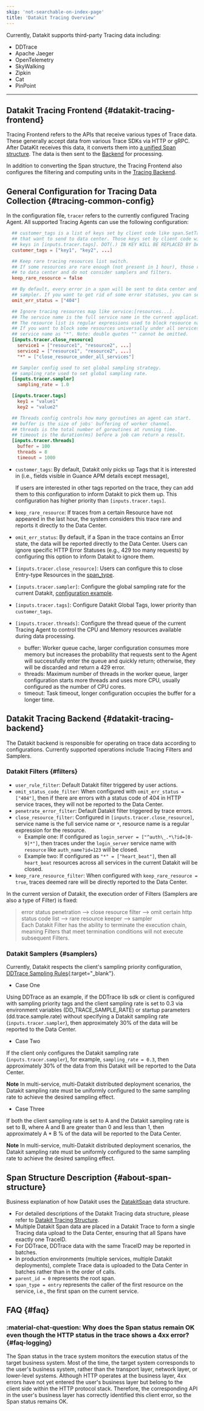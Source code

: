 ```yaml
---
skip: 'not-searchable-on-index-page'
title: 'Datakit Tracing Overview'
---
```


Currently, Datakit supports third-party Tracing data including:

- DDTrace
- Apache Jaeger
- OpenTelemetry
- SkyWalking
- Zipkin
- Cat
- PinPoint

---

## Datakit Tracing Frontend {#datakit-tracing-frontend}

Tracing Frontend refers to the APIs that receive various types of Trace data. These generally accept data from various Trace SDKs via HTTP or gRPC. After DataKit receives this data, it converts them into [a unified Span structure](datakit-tracing-struct.md). The data is then sent to the [Backend](datakit-tracing.md#datakit-tracing-backend) for processing.

In addition to converting the Span structure, the Tracing Frontend also configures the filtering and computing units in the [Tracing Backend](datakit-tracing.md#datakit-tracing-backend).

## General Configuration for Tracing Data Collection {#tracing-common-config}

In the configuration file, `tracer` refers to the currently configured Tracing Agent. All supported Tracing Agents can use the following configuration:

```toml
  ## customer_tags is a list of keys set by client code like span.SetTag(key, value)
  ## that want to send to data center. Those keys set by client code will take precedence over
  ## keys in [inputs.tracer.tags]. DOT(.) IN KEY WILL BE REPLACED BY DASH(_) WHEN SENDING.
  customer_tags = ["key1", "key2", ...]

  ## Keep rare tracing resources list switch.
  ## If some resources are rare enough (not present in 1 hour), those resources will always be sent
  ## to data center and do not consider samplers and filters.
  keep_rare_resource = false

  ## By default, every error in a span will be sent to data center and omit any filters or
  ## sampler. If you want to get rid of some error statuses, you can set the error status list here.
  omit_err_status = ["404"]

  ## Ignore tracing resources map like service:[resources...].
  ## The service name is the full service name in the current application.
  ## The resource list is regular expressions used to block resource names.
  ## If you want to block some resources universally under all services, you can set the
  ## service name as "*". Note: double quotes "" cannot be omitted.
  [inputs.tracer.close_resource]
    service1 = ["resource1", "resource2", ...]
    service2 = ["resource1", "resource2", ...]
    "*" = ["close_resource_under_all_services"]

  ## Sampler config used to set global sampling strategy.
  ## sampling_rate used to set global sampling rate.
  [inputs.tracer.sampler]
    sampling_rate = 1.0

  [inputs.tracer.tags]
    key1 = "value1"
    key2 = "value2"

  ## Threads config controls how many goroutines an agent can start.
  ## buffer is the size of jobs' buffering of worker channel.
  ## threads is the total number of goroutines at running time.
  ## timeout is the duration(ms) before a job can return a result.
  [inputs.tracer.threads]
    buffer = 100
    threads = 8
    timeout = 1000
```

- `customer_tags`: By default, Datakit only picks up Tags that it is interested in (i.e., fields visible in Guance APM details except message),

  If users are interested in other tags reported on the trace, they can add them to this configuration to inform Datakit to pick them up. This configuration has higher priority than `[inputs.tracer.tags]`.

- `keep_rare_resource`: If traces from a certain Resource have not appeared in the last hour, the system considers this trace rare and reports it directly to the Data Center.
- `omit_err_status`: By default, if a Span in the trace contains an Error state, the data will be reported directly to the Data Center. Users can ignore specific HTTP Error Statuses (e.g., 429 too many requests) by configuring this option to inform Datakit to ignore them.
- `[inputs.tracer.close_resource]`: Users can configure this to close Entry-type Resources in the [span_type](datakit-tracing-struct.md).
- `[inputs.tracer.sampler]`: Configure the global sampling rate for the current Datakit, [configuration example](datakit-tracing.md#samplers).
- `[inputs.tracer.tags]`: Configure Datakit Global Tags, lower priority than `customer_tags`.
- `[inputs.tracer.threads]`: Configure the thread queue of the current Tracing Agent to control the CPU and Memory resources available during data processing.
    - buffer: Worker queue cache, larger configuration consumes more memory but increases the probability that requests sent to the Agent will successfully enter the queue and quickly return; otherwise, they will be discarded and return a 429 error.
    - threads: Maximum number of threads in the worker queue, larger configuration starts more threads and uses more CPU, usually configured as the number of CPU cores.
    - timeout: Task timeout, longer configuration occupies the buffer for a longer time.

## Datakit Tracing Backend {#datakit-tracing-backend}

The Datakit backend is responsible for operating on trace data according to configurations. Currently supported operations include Tracing Filters and Samplers.

### Datakit Filters {#filters}

- `user_rule_filter`: Default Datakit filter triggered by user actions.
- `omit_status_code_filter`: When configured with `omit_err_status = ["404"]`, then if there are errors with a status code of 404 in HTTP service traces, they will not be reported to the Data Center.
- `penetrate_error_filter`: Default Datakit filter triggered by trace errors.
- `close_resource_filter`: Configured in `[inputs.tracer.close_resource]`, service name is the full service name or `*`, resource name is a regular expression for the resource.
    - Example one: If configured as `login_server = ["^auth\_.*\?id=[0-9]*"]`, then traces under the `login_server` service name with `resource` like `auth_name?id=123` will be closed.
    - Example two: If configured as `"*" = ["heart_beat"]`, then all `heart_beat` resources across all services in the current Datakit will be closed.
- `keep_rare_resource_filter`: When configured with `keep_rare_resource = true`, traces deemed rare will be directly reported to the Data Center.

In the current version of Datakit, the execution order of Filters (Samplers are also a type of Filter) is fixed:

> error status penetration --> close resource filter --> omit certain http status code list --> rare resource keeper --> sampler <br>
> Each Datakit Filter has the ability to terminate the execution chain, meaning Filters that meet termination conditions will not execute subsequent Filters.

### Datakit Samplers {#samplers}

Currently, Datakit respects the client's sampling priority configuration, [DDTrace Sampling Rules](https://docs.datadoghq.com/tracing/faq/trace_sampling_and_storage){:target="_blank"}.

- Case One

Using DDTrace as an example, if the DDTrace lib sdk or client is configured with sampling priority tags and the client sampling rate is set to 0.3 via environment variables (DD_TRACE_SAMPLE_RATE) or startup parameters (dd.trace.sample.rate) without specifying a Datakit sampling rate (`inputs.tracer.sampler`), then approximately 30% of the data will be reported to the Data Center.

- Case Two

If the client only configures the Datakit sampling rate (`inputs.tracer.sampler`), for example, `sampling_rate = 0.3`, then approximately 30% of the data from this Datakit will be reported to the Data Center.

**Note** In multi-service, multi-Datakit distributed deployment scenarios, the Datakit sampling rate must be uniformly configured to the same sampling rate to achieve the desired sampling effect.

- Case Three

If both the client sampling rate is set to A and the Datakit sampling rate is set to B, where A and B are greater than 0 and less than 1, then approximately A * B % of the data will be reported to the Data Center.

**Note** In multi-service, multi-Datakit distributed deployment scenarios, the Datakit sampling rate must be uniformly configured to the same sampling rate to achieve the desired sampling effect.

## Span Structure Description {#about-span-structure}

Business explanation of how Datakit uses the [DatakitSpan](datakit-tracing-struct.md) data structure.

- For detailed descriptions of the Datakit Tracing data structure, please refer to [Datakit Tracing Structure](datakit-tracing-struct.md).
- Multiple Datakit Span data are placed in a Datakit Trace to form a single Tracing data upload to the Data Center, ensuring that all Spans have exactly one TraceID.
- For DDTrace, DDTrace data with the same TraceID may be reported in batches.
- In production environments (multiple services, multiple Datakit deployments), complete Trace data is uploaded to the Data Center in batches rather than in the order of calls.
- `parent_id = 0` represents the root span.
- `span_type = entry` represents the caller of the first resource on the service, i.e., the first span on the current service.

## FAQ {#faq}

<!-- markdownlint-disable MD013 -->
### :material-chat-question: Why does the Span status remain OK even though the HTTP status in the trace shows a 4xx error? {#faq-logging}

The Span status in the trace system monitors the execution status of the target business system. Most of the time, the target system corresponds to the user's business system, rather than the transport layer, network layer, or lower-level systems. Although HTTP operates at the business layer, 4xx errors have not yet entered the user's business layer but belong to the client side within the HTTP protocol stack. Therefore, the corresponding API in the user's business layer has correctly identified this client error, so the Span status remains OK.

<!-- markdownlint-enable -->